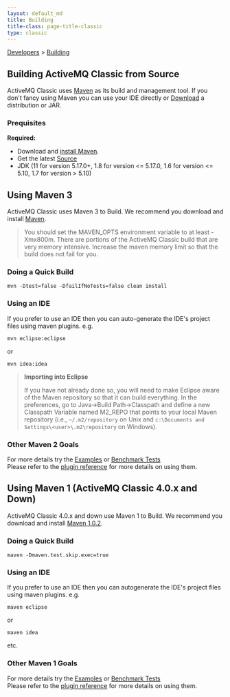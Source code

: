 ```yaml
---
layout: default_md
title: Building 
title-class: page-title-classic
type: classic
---
```


[Developers](developers) > [Building](building)


Building ActiveMQ Classic from Source
-----------------------------

ActiveMQ Classic uses [Maven](http://maven.apache.org/) as its build and management tool. If you don't fancy using Maven you can use your IDE directly or [Download](download) a distribution or JAR.

### Prequisites

**Required:**

*   Download and [install Maven](http://maven.apache.org/download).
*   Get the latest [Source](source)
*   JDK (11 for version 5.17.0+, 1.8 for version <= 5.17.0, 1.6 for version <= 5.10, 1.7 for version > 5.10)

Using Maven 3
-------------------------------------

ActiveMQ Classic uses Maven 3 to Build. We recommend you download and install [Maven](http://maven.apache.org/download).

> You should set the MAVEN_OPTS environment variable to at least -Xmx800m. There are portions of the ActiveMQ Classic build that are very memory intensive. Increase the maven memory limit so that the build does not fail for you.

### Doing a Quick Build
```
mvn -Dtest=false -DfailIfNoTests=false clean install 
```
### Using an IDE

If you prefer to use an IDE then you can auto-generate the IDE's project files using maven plugins. e.g.
```
mvn eclipse:eclipse
```
or
```
mvn idea:idea
```

> **Importing into Eclipse**
> 
> If you have not already done so, you will need to make Eclipse aware of the Maven repository so that it can build everything. In the preferences, go to Java->Build Path->Classpath and define a new Classpath Variable named M2_REPO that points to your local Maven repository (i.e., `~/.m2/repository` on Unix and `c:\Documents and Settings\<user>\.m2\repository` on Windows).

### Other Maven 2 Goals

For more details try the [Examples](examples) or [Benchmark Tests](benchmark-tests)  
Please refer to the [plugin reference](http://maven.apache.org/plugins/index.html) for more details on using them.

Using Maven 1 (ActiveMQ Classic 4.0.x and Down)
---------------------------------------

ActiveMQ Classic 4.0.x and down use Maven 1 to Build. We recommend you download and install [Maven 1.0.2](http://maven.apache.org/maven-1.x/startOverviewOverview/Overview/download).

### Doing a Quick Build
```
maven -Dmaven.test.skip.exec=true
```
### Using an IDE

If you prefer to use an IDE then you can autogenerate the IDE's project files using maven plugins. e.g.
```
maven eclipse
```
or
```
maven idea
```
etc.

### Other Maven 1 Goals

For more details try the [Examples](examples) or [Benchmark Tests](benchmark-tests)  
Please refer to the [plugin reference](http://maven.apache.org/maven-1.x/plugins/bundled/) for more details on using them.

